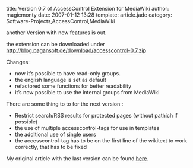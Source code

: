 title: Version 0.7 of AccessControl Extension for MediaWiki
author: magicmonty
date: 2007-01-12 13:28
template: article.jade
category: Software-Projects,AccessControl,MediaWiki

another Version with new features is out.

the extension can be downloaded under http://blog.pagansoft.de/download/accesscontrol-0.7.zip

<span class="more"></span>

Changes:

* now it’s possible to have read-only groups.
* the english language is set as default
* refactored some functions for better readability
* it’s now possible to use the internal groups from MediaWiki

There are some thing to to for the next version::

* Restrict search/RSS results for protected pages (without pathich if possible)
* the use of multiple accesscontrol-tags for use in templates
* the additional use of single users
* the accesscontrol-tag has to be on the first line of the wikitext to work correctly, that has to be fixed

My original article with the last version can be found [here](http://blog.pagansoft.de/articles/seitenbasierte-gruppen-zugriffskontrolle-fuer-mediawiki).